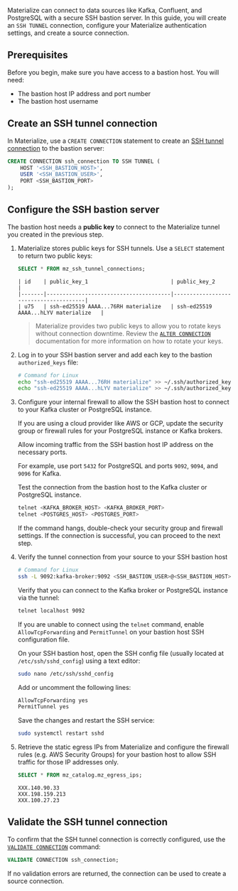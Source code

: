 Materialize can connect to data sources like Kafka, Confluent, and PostgreSQL with a
secure SSH bastion server. In this guide, you will create an `SSH TUNNEL`
connection, configure your Materialize authentication settings, and create a
source connection.

## Prerequisites

Before you begin, make sure you have access to a bastion host. You will need:

* The bastion host IP address and port number
* The bastion host username

## Create an SSH tunnel connection

In Materialize, use a `CREATE CONNECTION` statement to create an [SSH tunnel connection](/sql/create-connection/#ssh-tunnel) to the bastion server:

```sql
CREATE CONNECTION ssh_connection TO SSH TUNNEL (
    HOST '<SSH_BASTION_HOST>',
    USER '<SSH_BASTION_USER>',
    PORT <SSH_BASTION_PORT>
);
```

## Configure the SSH bastion server

The bastion host needs a **public key** to connect to the Materialize tunnel you
created in the previous step.

1. Materialize stores public keys for SSH tunnels. Use a `SELECT` statement to
   return two public keys:

    ```sql
    SELECT * FROM mz_ssh_tunnel_connections;
    ```

    ```
    | id    | public_key_1                          | public_key_2                          |
    |-------|---------------------------------------|---------------------------------------|
    | u75   | ssh-ed25519 AAAA...76RH materialize   | ssh-ed25519 AAAA...hLYV materialize   |
    ```


    > Materialize provides two public keys to allow you to rotate keys without
    connection downtime. Review the [`ALTER CONNECTION`](/sql/alter-connection) documentation for
    more information on how to rotate your keys.

1. Log in to your SSH bastion server and add each key to the bastion `authorized_keys` file:

    ```bash
    # Command for Linux
    echo "ssh-ed25519 AAAA...76RH materialize" >> ~/.ssh/authorized_keys
    echo "ssh-ed25519 AAAA...hLYV materialize" >> ~/.ssh/authorized_keys
    ```

3. Configure your internal firewall to allow the SSH bastion host to connect to your Kafka cluster or PostgreSQL instance.

    If you are using a cloud provider like AWS or GCP, update the security group or firewall rules for your PostgreSQL instance or Kafka brokers.

    Allow incoming traffic from the SSH bastion host IP address on the necessary ports.

    For example, use port `5432` for PostgreSQL and ports `9092`, `9094`, and `9096` for Kafka.

    Test the connection from the bastion host to the Kafka cluster or PostgreSQL instance.

    ```bash
    telnet <KAFKA_BROKER_HOST> <KAFKA_BROKER_PORT>
    telnet <POSTGRES_HOST> <POSTGRES_PORT>
    ```

    If the command hangs, double-check your security group and firewall settings. If the connection is successful, you can proceed to the next step.

4. Verify the tunnel connection from your source to your SSH bastion host

    ```bash
    # Command for Linux
    ssh -L 9092:kafka-broker:9092 <SSH_BASTION_USER>@<SSH_BASTION_HOST>
    ```

    Verify that you can connect to the Kafka broker or PostgreSQL instance via the tunnel:

    ```bash
    telnet localhost 9092
    ```

    If you are unable to connect using the `telnet` command, enable `AllowTcpForwarding` and `PermitTunnel` on your bastion host SSH configuration file.

    On your SSH bastion host, open the SSH config file (usually located at `/etc/ssh/sshd_config`) using a text editor:

    ```bash
    sudo nano /etc/ssh/sshd_config
    ```

    Add or uncomment the following lines:

    ```bash
    AllowTcpForwarding yes
    PermitTunnel yes
    ```

    Save the changes and restart the SSH service:

    ```bash
    sudo systemctl restart sshd
    ```

5. Retrieve the static egress IPs from Materialize and configure the firewall rules (e.g. AWS Security Groups) for your bastion host to allow SSH traffic for those IP addresses only.

    ```sql
    SELECT * FROM mz_catalog.mz_egress_ips;
    ```

    ```
    XXX.140.90.33
    XXX.198.159.213
    XXX.100.27.23
    ```

## Validate the SSH tunnel connection

To confirm that the SSH tunnel connection is correctly configured, use the [`VALIDATE CONNECTION`](/sql/validate-connection) command:

```sql
VALIDATE CONNECTION ssh_connection;
```

If no validation errors are returned, the connection can be used to create a source connection.
